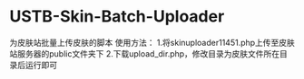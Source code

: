 # USTB-Skin-Batch-Uploader
为皮肤站批量上传皮肤的脚本
使用方法：
  1.将skinuploader11451.php上传至皮肤站服务器的public文件夹下
  2.下载upload_dir.php，修改目录为皮肤文件所在目录后运行即可
